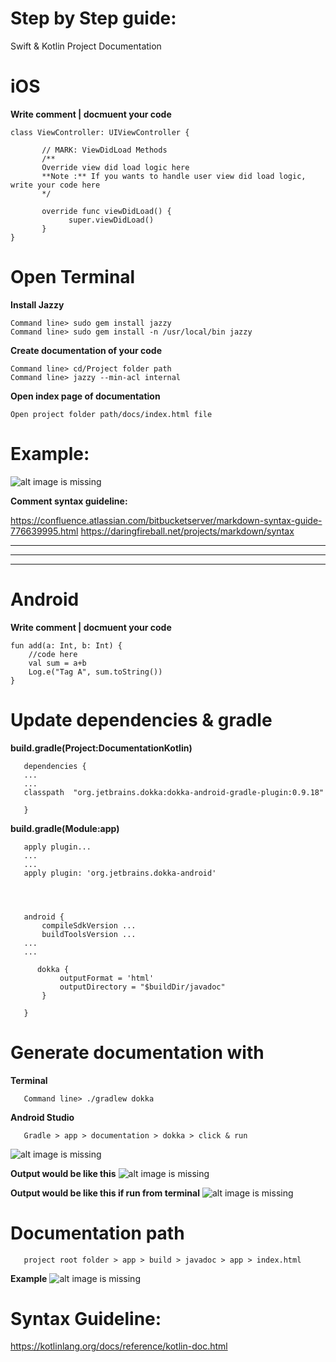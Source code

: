 # Step by Step guide:
Swift & Kotlin Project Documentation
# iOS

**Write comment | docmuent your code**
       
    class ViewController: UIViewController {
   
           // MARK: ViewDidLoad Methods
           /**
           Override view did load logic here
           **Note :** If you wants to handle user view did load logic, write your code here
           */

           override func viewDidLoad() {
                 super.viewDidLoad()
           }
    }

# Open Terminal
**Install Jazzy**
   
    Command line> sudo gem install jazzy
    Command line> sudo gem install -n /usr/local/bin jazzy

**Create documentation of your code**

    Command line> cd/Project folder path
    Command line> jazzy --min-acl internal


**Open index page of documentation**
   
    Open project folder path/docs/index.html file


# Example: 
![alt image is missing](https://res.cloudinary.com/atifcloud/image/upload/v1569412493/4_ggjy64.png)


**Comment syntax guideline:**
    
https://confluence.atlassian.com/bitbucketserver/markdown-syntax-guide-776639995.html
https://daringfireball.net/projects/markdown/syntax


-----------------------------------------------------------------------------------------------------------------
*****************************************************************************************************************
-----------------------------------------------------------------------------------------------------------------

# Android

**Write comment | docmuent your code**
       
    fun add(a: Int, b: Int) {
        //code here
        val sum = a+b
        Log.e("Tag A", sum.toString())
    }

# Update dependencies & gradle
**build.gradle(Project:DocumentationKotlin)**

       dependencies {
       ...
       ...
       classpath  "org.jetbrains.dokka:dokka-android-gradle-plugin:0.9.18"

       }

**build.gradle(Module:app)**

       apply plugin...
       ...
       ...
       apply plugin: 'org.jetbrains.dokka-android'




       android {
           compileSdkVersion ...
           buildToolsVersion ...
       ...
       ...

          dokka {
               outputFormat = 'html'
               outputDirectory = "$buildDir/javadoc"
           }

       }

# Generate documentation with
**Terminal**

       Command line> ./gradlew dokka

**Android Studio**
   
       Gradle > app > documentation > dokka > click & run

![alt image is missing](https://res.cloudinary.com/atifcloud/image/upload/c_scale,h_379/v1569482731/1_niw06s.png)


**Output would be like this**
![alt image is missing](https://res.cloudinary.com/atifcloud/image/upload/c_scale,h_475/v1569482975/2_oh4elk.png)

**Output would be like this if run from terminal**
![alt image is missing](https://res.cloudinary.com/atifcloud/image/upload/c_scale,h_346/v1569483080/33_uyferf.png)


# Documentation path
       project root folder > app > build > javadoc > app > index.html

**Example**
![alt image is missing](https://res.cloudinary.com/atifcloud/image/upload/c_scale,h_402/v1569483616/66_kyydzu.png)

# Syntax Guideline:
https://kotlinlang.org/docs/reference/kotlin-doc.html



